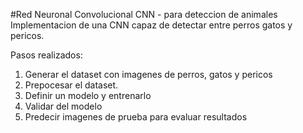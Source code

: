 #Red Neuronal Convolucional CNN - para deteccion de animales
Implementacion de una CNN capaz de detectar entre perros gatos y pericos.


Pasos realizados:

1. Generar el dataset con imagenes de perros, gatos y pericos
2. Prepocesar el dataset.
3. Definir un modelo y entrenarlo
4. Validar del modelo
6. Predecir imagenes de prueba para evaluar resultados


 
 
